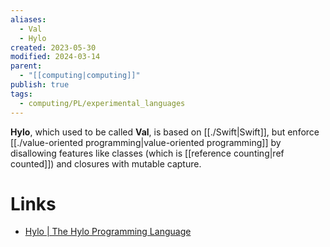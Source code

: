 ```yaml
---
aliases:
  - Val
  - Hylo
created: 2023-05-30
modified: 2024-03-14
parent:
  - "[[computing|computing]]"
publish: true
tags:
  - computing/PL/experimental_languages
---
```

**Hylo**, which used to be called **Val**, is based on [[./Swift|Swift]], but enforce [[./value-oriented programming|value-oriented programming]] by disallowing features like classes (which is [[reference counting|ref counted]]) and closures with mutable capture.

# Links
- [Hylo | The Hylo Programming Language](https://www.hylo-lang.org/)